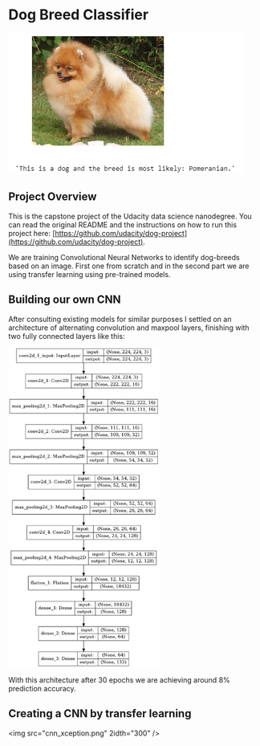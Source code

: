 # Dog Breed Classifier
![](readme_pic.png)

## Project Overview
This is the capstone project of the Udacity data science nanodegree. 
You can read the original README and the instructions on how to run this project here: [https://github.com/udacity/dog-project](https://github.com/udacity/dog-project).

We are training Convolutional Neural Networks to identify dog-breeds based on an image. First one from scratch and in the second part we are using transfer learning using pre-trained models.

## Building our own CNN
After consulting existing models for similar purposes I settled on an architecture of alternating convolution and maxpool layers, finishing with two fully connected layers like this: 

<img src="cnn_scratch.png" width="300" />

With this architecture after 30 epochs we are achieving around 8% prediction accuracy.

## Creating a CNN by transfer learning
<img src="cnn_xception.png" 2idth="300" />

